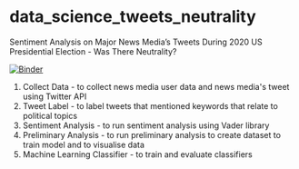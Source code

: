 # data_science_tweets_neutrality
Sentiment Analysis on Major News Media’s Tweets During 2020 US Presidential Election - Was There Neutrality?

[![Binder](https://mybinder.org/badge_logo.svg)](https://mybinder.org/v2/gh/katherineskc/data_science_tweets_neutrality/main)

1. Collect Data - to collect news media user data and news media's tweet using Twitter API
2. Tweet Label - to label tweets that mentioned keywords that relate to political topics 
3. Sentiment Analysis - to run sentiment analysis using Vader library 
4. Preliminary Analysis - to run preliminary analysis to create dataset to train model and to visualise data
5. Machine Learning Classifier - to train and evaluate classifiers
